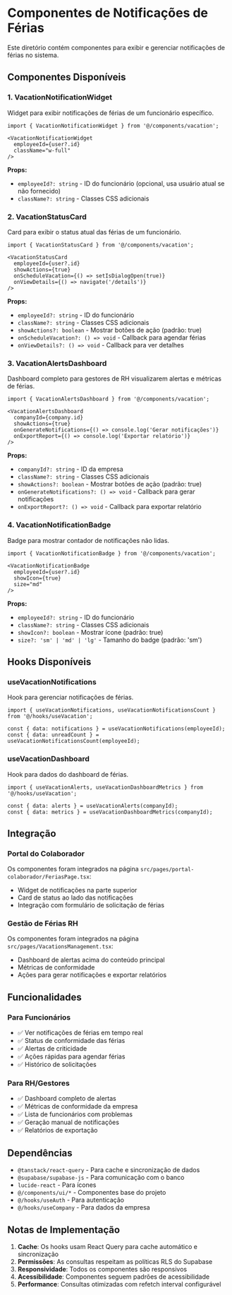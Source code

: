 # Componentes de Notificações de Férias

Este diretório contém componentes para exibir e gerenciar notificações de férias no sistema.

## Componentes Disponíveis

### 1. VacationNotificationWidget

Widget para exibir notificações de férias de um funcionário específico.

```tsx
import { VacationNotificationWidget } from '@/components/vacation';

<VacationNotificationWidget 
  employeeId={user?.id}
  className="w-full"
/>
```

**Props:**
- `employeeId?: string` - ID do funcionário (opcional, usa usuário atual se não fornecido)
- `className?: string` - Classes CSS adicionais

### 2. VacationStatusCard

Card para exibir o status atual das férias de um funcionário.

```tsx
import { VacationStatusCard } from '@/components/vacation';

<VacationStatusCard 
  employeeId={user?.id}
  showActions={true}
  onScheduleVacation={() => setIsDialogOpen(true)}
  onViewDetails={() => navigate('/details')}
/>
```

**Props:**
- `employeeId?: string` - ID do funcionário
- `className?: string` - Classes CSS adicionais
- `showActions?: boolean` - Mostrar botões de ação (padrão: true)
- `onScheduleVacation?: () => void` - Callback para agendar férias
- `onViewDetails?: () => void` - Callback para ver detalhes

### 3. VacationAlertsDashboard

Dashboard completo para gestores de RH visualizarem alertas e métricas de férias.

```tsx
import { VacationAlertsDashboard } from '@/components/vacation';

<VacationAlertsDashboard 
  companyId={company.id}
  showActions={true}
  onGenerateNotifications={() => console.log('Gerar notificações')}
  onExportReport={() => console.log('Exportar relatório')}
/>
```

**Props:**
- `companyId?: string` - ID da empresa
- `className?: string` - Classes CSS adicionais
- `showActions?: boolean` - Mostrar botões de ação (padrão: true)
- `onGenerateNotifications?: () => void` - Callback para gerar notificações
- `onExportReport?: () => void` - Callback para exportar relatório

### 4. VacationNotificationBadge

Badge para mostrar contador de notificações não lidas.

```tsx
import { VacationNotificationBadge } from '@/components/vacation';

<VacationNotificationBadge 
  employeeId={user?.id}
  showIcon={true}
  size="md"
/>
```

**Props:**
- `employeeId?: string` - ID do funcionário
- `className?: string` - Classes CSS adicionais
- `showIcon?: boolean` - Mostrar ícone (padrão: true)
- `size?: 'sm' | 'md' | 'lg'` - Tamanho do badge (padrão: 'sm')

## Hooks Disponíveis

### useVacationNotifications

Hook para gerenciar notificações de férias.

```tsx
import { useVacationNotifications, useVacationNotificationsCount } from '@/hooks/useVacation';

const { data: notifications } = useVacationNotifications(employeeId);
const { data: unreadCount } = useVacationNotificationsCount(employeeId);
```

### useVacationDashboard

Hook para dados do dashboard de férias.

```tsx
import { useVacationAlerts, useVacationDashboardMetrics } from '@/hooks/useVacation';

const { data: alerts } = useVacationAlerts(companyId);
const { data: metrics } = useVacationDashboardMetrics(companyId);
```

## Integração

### Portal do Colaborador

Os componentes foram integrados na página `src/pages/portal-colaborador/FeriasPage.tsx`:

- Widget de notificações na parte superior
- Card de status ao lado das notificações
- Integração com formulário de solicitação de férias

### Gestão de Férias RH

Os componentes foram integrados na página `src/pages/VacationsManagement.tsx`:

- Dashboard de alertas acima do conteúdo principal
- Métricas de conformidade
- Ações para gerar notificações e exportar relatórios

## Funcionalidades

### Para Funcionários
- ✅ Ver notificações de férias em tempo real
- ✅ Status de conformidade das férias
- ✅ Alertas de criticidade
- ✅ Ações rápidas para agendar férias
- ✅ Histórico de solicitações

### Para RH/Gestores
- ✅ Dashboard completo de alertas
- ✅ Métricas de conformidade da empresa
- ✅ Lista de funcionários com problemas
- ✅ Geração manual de notificações
- ✅ Relatórios de exportação

## Dependências

- `@tanstack/react-query` - Para cache e sincronização de dados
- `@supabase/supabase-js` - Para comunicação com o banco
- `lucide-react` - Para ícones
- `@/components/ui/*` - Componentes base do projeto
- `@/hooks/useAuth` - Para autenticação
- `@/hooks/useCompany` - Para dados da empresa

## Notas de Implementação

1. **Cache**: Os hooks usam React Query para cache automático e sincronização
2. **Permissões**: As consultas respeitam as políticas RLS do Supabase
3. **Responsividade**: Todos os componentes são responsivos
4. **Acessibilidade**: Componentes seguem padrões de acessibilidade
5. **Performance**: Consultas otimizadas com refetch interval configurável
